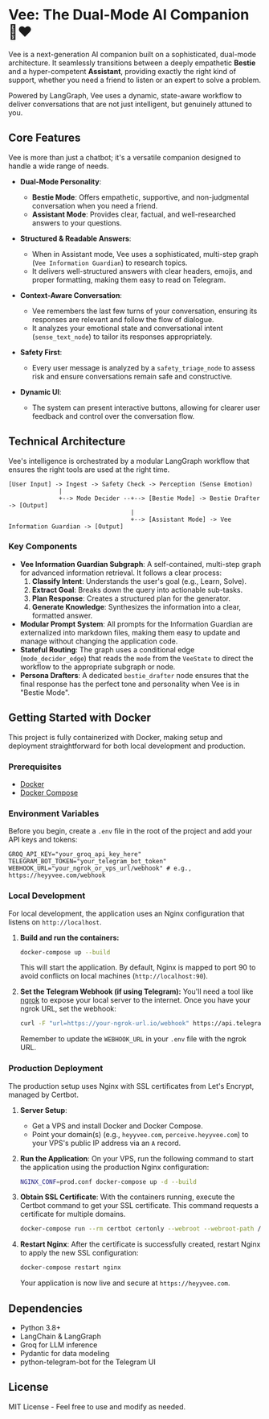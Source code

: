 # Vee: The Dual-Mode AI Companion 🧠❤️

Vee is a next-generation AI companion built on a sophisticated, dual-mode architecture. It seamlessly transitions between a deeply empathetic **Bestie** and a hyper-competent **Assistant**, providing exactly the right kind of support, whether you need a friend to listen or an expert to solve a problem.

Powered by LangGraph, Vee uses a dynamic, state-aware workflow to deliver conversations that are not just intelligent, but genuinely attuned to you.

## Core Features

Vee is more than just a chatbot; it's a versatile companion designed to handle a wide range of needs.

- **Dual-Mode Personality**:
    - **Bestie Mode**: Offers empathetic, supportive, and non-judgmental conversation when you need a friend.
    - **Assistant Mode**: Provides clear, factual, and well-researched answers to your questions.

- **Structured & Readable Answers**:
    - When in Assistant mode, Vee uses a sophisticated, multi-step graph (`Vee Information Guardian`) to research topics.
    - It delivers well-structured answers with clear headers, emojis, and proper formatting, making them easy to read on Telegram.

- **Context-Aware Conversation**:
    - Vee remembers the last few turns of your conversation, ensuring its responses are relevant and follow the flow of dialogue.
    - It analyzes your emotional state and conversational intent (`sense_text_node`) to tailor its responses appropriately.

- **Safety First**:
    - Every user message is analyzed by a `safety_triage_node` to assess risk and ensure conversations remain safe and constructive.

- **Dynamic UI**:
    - The system can present interactive buttons, allowing for clearer user feedback and control over the conversation flow.

## Technical Architecture

Vee's intelligence is orchestrated by a modular LangGraph workflow that ensures the right tools are used at the right time.

```
[User Input] -> Ingest -> Safety Check -> Perception (Sense Emotion)
              |
              +--> Mode Decider --+--> [Bestie Mode] -> Bestie Drafter -> [Output]
                                  |
                                  +--> [Assistant Mode] -> Vee Information Guardian -> [Output]
```

### Key Components

- **Vee Information Guardian Subgraph**: A self-contained, multi-step graph for advanced information retrieval. It follows a clear process:
    1.  **Classify Intent**: Understands the user's goal (e.g., Learn, Solve).
    2.  **Extract Goal**: Breaks down the query into actionable sub-tasks.
    3.  **Plan Response**: Creates a structured plan for the generator.
    4.  **Generate Knowledge**: Synthesizes the information into a clear, formatted answer.
- **Modular Prompt System**: All prompts for the Information Guardian are externalized into markdown files, making them easy to update and manage without changing the application code.
- **Stateful Routing**: The graph uses a conditional edge (`mode_decider_edge`) that reads the `mode` from the `VeeState` to direct the workflow to the appropriate subgraph or node.
- **Persona Drafters**: A dedicated `bestie_drafter` node ensures that the final response has the perfect tone and personality when Vee is in "Bestie Mode".

## Getting Started with Docker

This project is fully containerized with Docker, making setup and deployment straightforward for both local development and production.

### Prerequisites

- [Docker](https://docs.docker.com/get-docker/)
- [Docker Compose](https://docs.docker.com/compose/install/)

### Environment Variables

Before you begin, create a `.env` file in the root of the project and add your API keys and tokens:

```
GROQ_API_KEY="your_groq_api_key_here"
TELEGRAM_BOT_TOKEN="your_telegram_bot_token"
WEBHOOK_URL="your_ngrok_or_vps_url/webhook" # e.g., https://heyyvee.com/webhook
```

### Local Development

For local development, the application uses an Nginx configuration that listens on `http://localhost`.

1.  **Build and run the containers:**
    ```bash
    docker-compose up --build
    ```
    This will start the application. By default, Nginx is mapped to port 90 to avoid conflicts on local machines (`http://localhost:90`).

2.  **Set the Telegram Webhook (if using Telegram):**
    You'll need a tool like [ngrok](https://ngrok.com/) to expose your local server to the internet. Once you have your ngrok URL, set the webhook:
    ```bash
    curl -F "url=https://your-ngrok-url.io/webhook" https://api.telegram.org/bot<YOUR_TELEGRAM_BOT_TOKEN>/setWebhook
    ```
    Remember to update the `WEBHOOK_URL` in your `.env` file with the ngrok URL.

### Production Deployment

The production setup uses Nginx with SSL certificates from Let's Encrypt, managed by Certbot.

1.  **Server Setup**:
    - Get a VPS and install Docker and Docker Compose.
    - Point your domain(s) (e.g., `heyyvee.com`, `perceive.heyyvee.com`) to your VPS's public IP address via an `A` record.

2.  **Run the Application**:
    On your VPS, run the following command to start the application using the production Nginx configuration:
    ```bash
    NGINX_CONF=prod.conf docker-compose up -d --build
    ```

3.  **Obtain SSL Certificate**:
    With the containers running, execute the Certbot command to get your SSL certificate. This command requests a certificate for multiple domains.
    ```bash
    docker-compose run --rm certbot certonly --webroot --webroot-path /var/www/certbot --email your-email@example.com --agree-tos --no-eff-email -d heyyvee.com -d perceive.heyyvee.com
    ```

4.  **Restart Nginx**:
    After the certificate is successfully created, restart Nginx to apply the new SSL configuration:
    ```bash
    docker-compose restart nginx
    ```
    Your application is now live and secure at `https://heyyvee.com`.

## Dependencies

- Python 3.8+
- LangChain & LangGraph
- Groq for LLM inference
- Pydantic for data modeling
- python-telegram-bot for the Telegram UI
## License

MIT License - Feel free to use and modify as needed.
